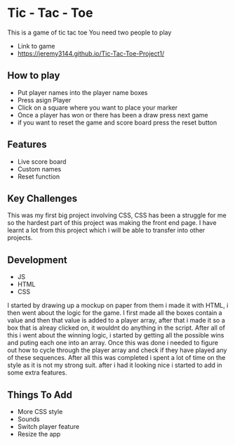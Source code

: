 # Tic - Tac - Toe
This is a game of tic tac toe
You need two people to play
- Link to game
- https://jeremy3144.github.io/Tic-Tac-Toe-Project1/

## How to play
- Put player names into the player name boxes
- Press asign Player
- Click on a square where you want to place your marker
- Once a player has won or there has been a draw press next game
- if you want to reset the game and score board press the reset button

## Features
- Live score board
- Custom names
- Reset function

## Key Challenges
This was my first big project involving CSS, CSS has been a struggle for me so the hardest part of this project was making the front end page.
I have learnt a lot from this project which i will be able to transfer into other projects.

## Development 
- JS 
- HTML
- CSS

I started by drawing up a mockup on paper from them i made it with HTML, i then went about the logic for the game.
I first made all the boxes contain a value and then that value is added to a player array, after that i made it so a box that is alreay clicked on, it wouldnt do anything in the script.
After all of this i went about the winning logic, i started by getting all the possible wins and puting each one into an array. Once this was done i needed to figure out how to cycle through the player array and check if they have played any of these sequences. After all this was completed i spent a lot of time on the style as it is not my strong suit. after i had it looking nice i started to add in some extra features.
## Things To Add
- More CSS style
- Sounds
- Switch player feature
- Resize the app
